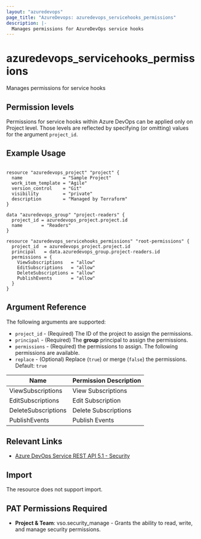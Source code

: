 ```yaml
---
layout: "azuredevops"
page_title: "AzureDevops: azuredevops_servicehooks_permissions"
description: |-
  Manages permissions for AzureDevOps service hooks
---
```


# azuredevops_servicehooks_permissions

Manages permissions for service hooks

## Permission levels

Permissions for service hooks within Azure DevOps can be applied only on Project level.
Those levels are reflected by specifying (or omitting) values for the argument `project_id`.

## Example Usage

```hcl

resource "azuredevops_project" "project" {
  name               = "Sample Project"
  work_item_template = "Agile"
  version_control    = "Git"
  visibility         = "private"
  description        = "Managed by Terraform"
}

data "azuredevops_group" "project-readers" {
  project_id = azuredevops_project.project.id
  name       = "Readers"
}

resource "azuredevops_servicehooks_permissions" "root-permissions" {
  project_id  = azuredevops_project.project.id
  principal   = data.azuredevops_group.project-readers.id
  permissions = {
    ViewSubscriptions   = "allow"
    EditSubscriptions   = "allow"
    DeleteSubscriptions = "allow"
    PublishEvents       = "allow"
  }
}
```

## Argument Reference

The following arguments are supported:

* `project_id` - (Required) The ID of the project to assign the permissions.
* `principal` - (Required) The **group** principal to assign the permissions.
* `permissions` - (Required) the permissions to assign. The following permissions are available.
* `replace` - (Optional) Replace (`true`) or merge (`false`) the permissions. Default: `true`

| Name               | Permission Description   |
| ------------------ | ------------------------ |
| ViewSubscriptions  | View Subscriptions       |
| EditSubscriptions  | Edit Subscription        | 
| DeleteSubscriptions| Delete Subscriptions     | 
| PublishEvents      | Publish Events           | 

## Relevant Links

* [Azure DevOps Service REST API 5.1 - Security](https://docs.microsoft.com/en-us/rest/api/azure/devops/security/?view=azure-devops-rest-5.1)

## Import

The resource does not support import.

## PAT Permissions Required

- **Project & Team**: vso.security_manage - Grants the ability to read, write, and manage security permissions.
